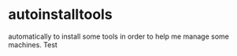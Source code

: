 autoinstalltools
================

automatically to install some tools
in order to help me manage some machines.
Test
